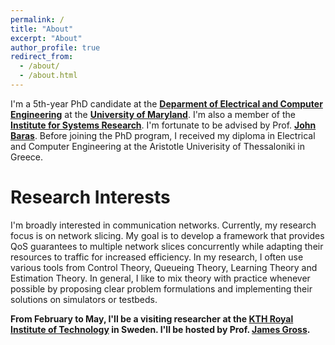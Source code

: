 ```yaml
---
permalink: /
title: "About"
excerpt: "About"
author_profile: true
redirect_from: 
  - /about/
  - /about.html
---
```


I'm a 5th-year PhD candidate at the **[Deparment of Electrical and Computer Engineering](https://ece.umd.edu/)** at the **[University of Maryland](https://umd.edu/)**. I'm also a member of the **[Institute for Systems Research](https://isr.umd.edu/)**. I'm fortunate to be advised by Prof. **[John Baras](https://ece.umd.edu/clark/faculty/357/John-S-Baras)**. Before joining the PhD program, I received my diploma in Electrical and Computer Engineering  at the Aristotle Univerisity of Thessaloniki in Greece.

# Research Interests

I'm broadly interested in communication networks. Currently, my research focus is on network slicing. My goal is to develop a framework that provides QoS guarantees to multiple network slices concurrently while adapting their resources to traffic for increased efficiency. In my research, I often use various tools from Control Theory, Queueing Theory, Learning Theory and Estimation Theory. In general, I like to mix theory with practice whenever possible by proposing clear problem formulations and implementing their solutions on simulators or testbeds. 

**From February to May, I'll be a visiting researcher at the [KTH Royal Institute of Technology](https://www.kth.se/en) in Sweden. I'll be hosted by Prof. [James Gross](https://www.jamesgross.org/).**

